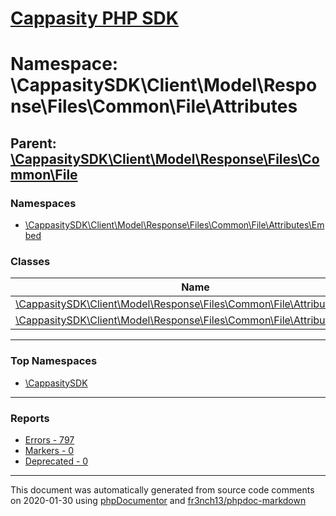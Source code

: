 # [Cappasity PHP SDK](../home.md)

# Namespace: \CappasitySDK\Client\Model\Response\Files\Common\File\Attributes
## Parent: [\CappasitySDK\Client\Model\Response\Files\Common\File](../namespaces/CappasitySDK.Client.Model.Response.Files.Common.File.md)
### Namespaces
* [\CappasitySDK\Client\Model\Response\Files\Common\File\Attributes\Embed](../namespaces/CappasitySDK.Client.Model.Response.Files.Common.File.Attributes.Embed.md)
### Classes
| Name | Summary |
| ---- | ------- |
| [\CappasitySDK\Client\Model\Response\Files\Common\File\Attributes\Embed](../classes/CappasitySDK.Client.Model.Response.Files.Common.File.Attributes.Embed.md) |  |
| [\CappasitySDK\Client\Model\Response\Files\Common\File\Attributes\File](../classes/CappasitySDK.Client.Model.Response.Files.Common.File.Attributes.File.md) |  |

---

### Top Namespaces

* [\CappasitySDK](../namespaces/CappasitySDK.html.md)

---

### Reports
* [Errors - 797](../reports/errors.md)
* [Markers - 0](../reports/markers.md)
* [Deprecated - 0](../reports/deprecated.md)

---

This document was automatically generated from source code comments on 2020-01-30 using [phpDocumentor](http://www.phpdoc.org/) and [fr3nch13/phpdoc-markdown](https://github.com/fr3nch13/phpdoc-markdown)
